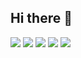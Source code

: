 ## Hi there 👋

<!--
**29Niro/29Niro** is a ✨ _special_ ✨ repository because its `README.md` (this file) appears on your GitHub profile.

Here are some ideas to get you started:

- 🔭 I’m currently working on ...
- 🌱 I’m currently learning ...
- 👯 I’m looking to collaborate on ...
- 🤔 I’m looking for help with ...
- 💬 Ask me about ...
- 📫 How to reach me: ...
- 😄 Pronouns: ...
- ⚡ Fun fact: ...
-->
![](http://github-profile-summary-cards.vercel.app/api/cards/profile-details?username=29Niro&theme=dark)
![](http://github-profile-summary-cards.vercel.app/api/cards/repos-per-language?username=29Niro&theme=dark)
![](http://github-profile-summary-cards.vercel.app/api/cards/most-commit-language?username=29Niro&theme=dark)
![](http://github-profile-summary-cards.vercel.app/api/cards/stats?username=29Niro&theme=dark)
![](http://github-profile-summary-cards.vercel.app/api/cards/productive-time?username=29Niro&theme=dark&utcOffset=8)
